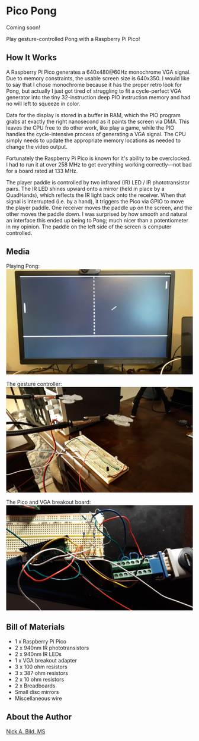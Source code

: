 # Pico Pong

Coming soon!

Play gesture-controlled Pong with a Raspberry Pi Pico!

## How It Works

A Raspberry Pi Pico generates a 640x480@60Hz monochrome VGA signal.  Due to memory constraints, the usable screen size is 640x350.  I would like to say that I chose monochrome because it has the proper retro look for Pong, but actually I just got tired of struggling to fit a cycle-perfect VGA generator into the tiny 32-instruction deep PIO instruction memory and had no will left to squeeze in color.

Data for the display is stored in a buffer in RAM, which the PIO program grabs at exactly the right nanosecond as it paints the screen via DMA.  This leaves the CPU free to do other work, like play a game, while the PIO handles the cycle-intensive process of generating a VGA signal.  The CPU simply needs to update the appropriate memory locations as needed to change the video output.

Fortunately the Raspberry Pi Pico is known for it's ability to be overclocked.  I had to run it at over 258 MHz to get everything working correctly—not bad for a board rated at 133 MHz.

The player paddle is controlled by two infrared (IR) LED / IR phototransistor pairs.  The IR LED shines upward onto a mirror (held in place by a QuadHands), which reflects the IR light back onto the receiver.  When that signal is interrupted (i.e. by a hand), it triggers the Pico via GPIO to move the player paddle.  One receiver moves the paddle up on the screen, and the other moves the paddle down.  I was surprised by how smooth and natural an interface this ended up being to Pong; much nicer than a potentiometer in my opinion.  The paddle on the left side of the screen is computer controlled.

## Media

Playing Pong:
![Pong](https://raw.githubusercontent.com/nickbild/pico_pong/main/media/20210507_190239_sm.jpg)

The gesture controller:
![Controller](https://raw.githubusercontent.com/nickbild/pico_pong/main/media/20210507_190101_sm.jpg)

The Pico and VGA breakout board:
![Pico](https://raw.githubusercontent.com/nickbild/pico_pong/main/media/20210507_190134_sm.jpg)

## Bill of Materials

- 1 x Raspberry Pi Pico
- 2 x 940nm IR phototransistors
- 2 x 940nm IR LEDs
- 1 x VGA breakout adapter
- 3 x 100 ohm resistors
- 3 x 387 ohm resistors
- 2 x 10 ohm resistors
- 2 x Breadboards
- Small disc mirrors
- Miscellaneous wire

## About the Author

[Nick A. Bild, MS](https://nickbild79.firebaseapp.com/#!/)
